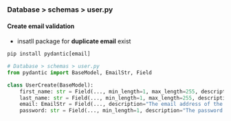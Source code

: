 ### Database > schemas > user.py
#### Create email validation
* insatll package for **duplicate email** exist
```python
pip install pydantic[email]
```

```python
# Database > schemas > user.py
from pydantic import BaseModel, EmailStr, Field

class UserCreate(BaseModel):
    first_name: str = Field(..., min_length=1, max_length=255, description="The first name of the user")
    last_name: str = Field(..., min_length=1, max_length=255, description="The last name of the user")
    email: EmailStr = Field(..., description="The email address of the user")
    password: str = Field(..., min_length=1, description="The password of the user")
```


